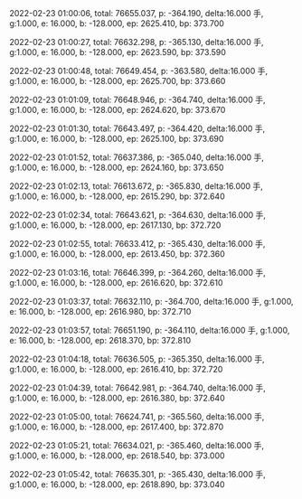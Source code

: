 2022-02-23 01:00:06, total: 76655.037, p: -364.190, delta:16.000 手, g:1.000, e: 16.000, b: -128.000, ep: 2625.410, bp: 373.700

2022-02-23 01:00:27, total: 76632.298, p: -365.130, delta:16.000 手, g:1.000, e: 16.000, b: -128.000, ep: 2623.590, bp: 373.590

2022-02-23 01:00:48, total: 76649.454, p: -363.580, delta:16.000 手, g:1.000, e: 16.000, b: -128.000, ep: 2625.700, bp: 373.660

2022-02-23 01:01:09, total: 76648.946, p: -364.740, delta:16.000 手, g:1.000, e: 16.000, b: -128.000, ep: 2624.620, bp: 373.670

2022-02-23 01:01:30, total: 76643.497, p: -364.420, delta:16.000 手, g:1.000, e: 16.000, b: -128.000, ep: 2625.100, bp: 373.690

2022-02-23 01:01:52, total: 76637.386, p: -365.040, delta:16.000 手, g:1.000, e: 16.000, b: -128.000, ep: 2624.160, bp: 373.650

2022-02-23 01:02:13, total: 76613.672, p: -365.830, delta:16.000 手, g:1.000, e: 16.000, b: -128.000, ep: 2615.290, bp: 372.640

2022-02-23 01:02:34, total: 76643.621, p: -364.630, delta:16.000 手, g:1.000, e: 16.000, b: -128.000, ep: 2617.130, bp: 372.720

2022-02-23 01:02:55, total: 76633.412, p: -365.430, delta:16.000 手, g:1.000, e: 16.000, b: -128.000, ep: 2613.450, bp: 372.360

2022-02-23 01:03:16, total: 76646.399, p: -364.260, delta:16.000 手, g:1.000, e: 16.000, b: -128.000, ep: 2616.620, bp: 372.610

2022-02-23 01:03:37, total: 76632.110, p: -364.700, delta:16.000 手, g:1.000, e: 16.000, b: -128.000, ep: 2616.980, bp: 372.710

2022-02-23 01:03:57, total: 76651.190, p: -364.110, delta:16.000 手, g:1.000, e: 16.000, b: -128.000, ep: 2618.370, bp: 372.810

2022-02-23 01:04:18, total: 76636.505, p: -365.350, delta:16.000 手, g:1.000, e: 16.000, b: -128.000, ep: 2616.410, bp: 372.720

2022-02-23 01:04:39, total: 76642.981, p: -364.740, delta:16.000 手, g:1.000, e: 16.000, b: -128.000, ep: 2616.380, bp: 372.640

2022-02-23 01:05:00, total: 76624.741, p: -365.560, delta:16.000 手, g:1.000, e: 16.000, b: -128.000, ep: 2617.400, bp: 372.870

2022-02-23 01:05:21, total: 76634.021, p: -365.460, delta:16.000 手, g:1.000, e: 16.000, b: -128.000, ep: 2618.540, bp: 373.000

2022-02-23 01:05:42, total: 76635.301, p: -365.430, delta:16.000 手, g:1.000, e: 16.000, b: -128.000, ep: 2618.890, bp: 373.040